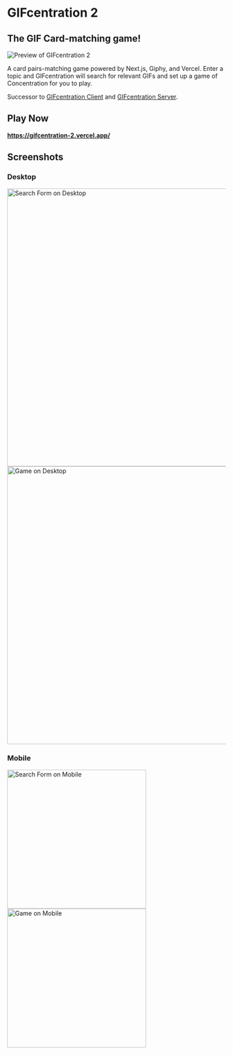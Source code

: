 # GIFcentration 2
## The GIF Card-matching game!

![Preview of GIFcentration 2](https://github.com/mstop4/gifcentration-2/blob/main/docs/preview.gif?raw=true)

A card pairs-matching game powered by Next.js, Giphy, and Vercel. Enter a topic and GIFcentration will search for relevant GIFs and set up a game of Concentration for you to play.

Successor to [GIFcentration Client](https://github.com/mstop4/gifcentration-client) and [GIFcentration Server](https://github.com/mstop4/gifcentration-server).

## Play Now

**https://gifcentration-2.vercel.app/**

## Screenshots

### Desktop

<img src="https://github.com/mstop4/gifcentration-2/blob/main/docs/desktop-search.png?raw=true" alt="Search Form on Desktop" width="640">

<img src="https://github.com/mstop4/gifcentration-2/blob/main/docs/desktop-game.png?raw=true" alt="Game on Desktop" width="640">

### Mobile

<img src="https://github.com/mstop4/gifcentration-2/blob/main/docs/mobile-search.PNG?raw=true" alt="Search Form on Mobile" width="320">

<img src="https://github.com/mstop4/gifcentration-2/blob/main/docs/mobile-game.PNG?raw=true" alt="Game on Mobile" width="320">
